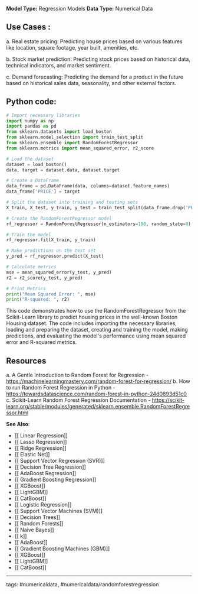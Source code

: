 **Model Type:**  Regression Models
**Data Type:**  Numerical Data

## Use Cases :

a. Real estate pricing: Predicting house prices based on various features like location, square footage, year built, amenities, etc.

b. Stock market prediction: Predicting stock prices based on historical data, technical indicators, and market sentiment.

c. Demand forecasting: Predicting the demand for a product in the future based on historical sales data, seasonality, and other external factors.


## Python code: 

```python
# Import necessary libraries
import numpy as np
import pandas as pd
from sklearn.datasets import load_boston
from sklearn.model_selection import train_test_split
from sklearn.ensemble import RandomForestRegressor
from sklearn.metrics import mean_squared_error, r2_score

# Load the dataset
dataset = load_boston()
data, target = dataset.data, dataset.target

# Create a DataFrame
data_frame = pd.DataFrame(data, columns=dataset.feature_names)
data_frame['PRICE'] = target

# Split the dataset into training and testing sets
X_train, X_test, y_train, y_test = train_test_split(data_frame.drop('PRICE', axis=1), data_frame['PRICE'], test_size=0.3, random_state=0)

# Create the RandomForestRegressor model
rf_regressor = RandomForestRegressor(n_estimators=100, random_state=0)

# Train the model
rf_regressor.fit(X_train, y_train)

# Make predictions on the test set
y_pred = rf_regressor.predict(X_test)

# Calculate metrics
mse = mean_squared_error(y_test, y_pred)
r2 = r2_score(y_test, y_pred)

# Print Metrics
print("Mean Squared Error: ", mse)
print("R-squared: ", r2)

```

This code demonstrates how to use the RandomForestRegressor from the Scikit-Learn library to predict housing prices in the well-known Boston Housing dataset. The code includes importing the necessary libraries, loading and preparing the dataset, creating and training the model, making predictions, and evaluating the model's performance using mean squared error and R-squared metrics.


## Resources

a. A Gentle Introduction to Random Forest for Regression - https://machinelearningmastery.com/random-forest-for-regression/
b. How to run Random Forest Regression in Python - https://towardsdatascience.com/random-forest-in-python-24d0893d51c0
c. Scikit-Learn Random Forest Regression Documentation - https://scikit-learn.org/stable/modules/generated/sklearn.ensemble.RandomForestRegressor.html

**See Also**:

- [[ Linear Regression]]
- [[ Lasso Regression]]
- [[ Ridge Regression]]
- [[ Elastic Net]]
- [[ Support Vector Regression (SVR)]]
- [[ Decision Tree Regression]]
- [[ AdaBoost Regression]]
- [[ Gradient Boosting Regression]]
- [[ XGBoost]]
- [[ LightGBM]]
- [[ CatBoost]]
- [[ Logistic Regression]]
- [[ Support Vector Machines (SVM)]]
- [[ Decision Trees]]
- [[ Random Forests]]
- [[ Naive Bayes]]
- [[ k]]
- [[ AdaBoost]]
- [[ Gradient Boosting Machines (GBM)]]
- [[ XGBoost]]
- [[ LightGBM]]
- [[ CatBoost]]

---
tags: #numericaldata, #numericaldata/randomforestregression
